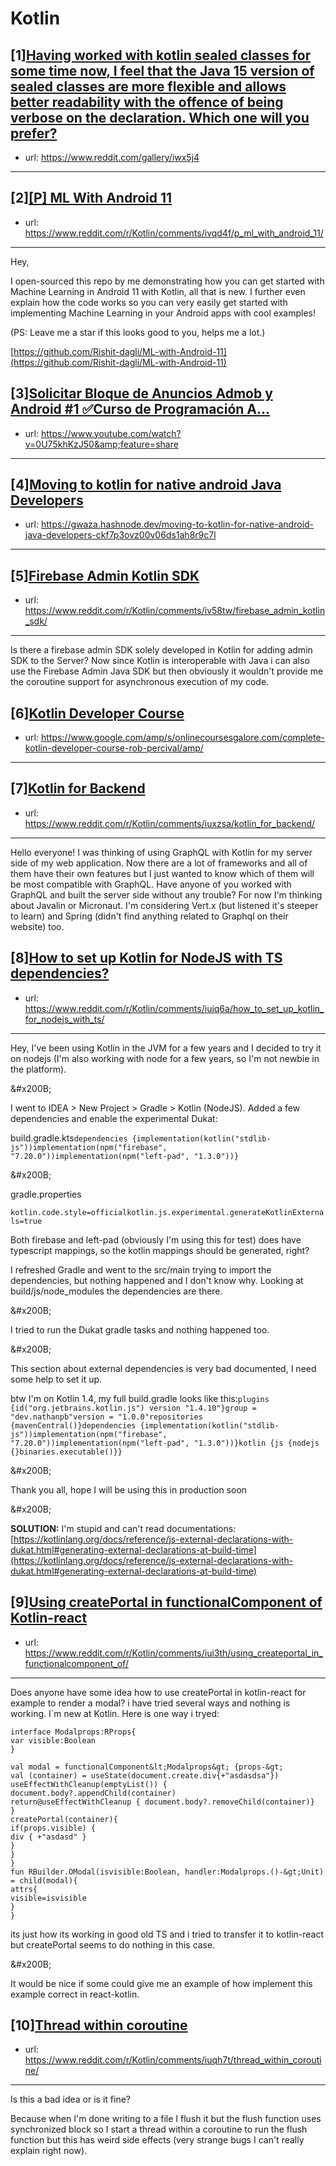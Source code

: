 # Kotlin
## [1][Having worked with kotlin sealed classes for some time now, I feel that the Java 15 version of sealed classes are more flexible and allows better readability with the offence of being verbose on the declaration. Which one will you prefer?](https://www.reddit.com/r/Kotlin/comments/iwx5j4/having_worked_with_kotlin_sealed_classes_for_some/)
- url: https://www.reddit.com/gallery/iwx5j4
---

## [2][[P] ML With Android 11](https://www.reddit.com/r/Kotlin/comments/ivqd4f/p_ml_with_android_11/)
- url: https://www.reddit.com/r/Kotlin/comments/ivqd4f/p_ml_with_android_11/
---
Hey,

I open-sourced this repo by me demonstrating how you can get started with Machine Learning in Android 11 with Kotlin, all that is new. I further even explain how the code works so you can very easily get started with implementing Machine Learning in your Android apps with cool examples!

(PS: Leave me a star if this looks good to you, helps me a lot.)

[https://github.com/Rishit-dagli/ML-with-Android-11](https://github.com/Rishit-dagli/ML-with-Android-11)
## [3][Solicitar Bloque de Anuncios Admob y Android #1 ✅Curso de Programación A...](https://www.reddit.com/r/Kotlin/comments/iw2tur/solicitar_bloque_de_anuncios_admob_y_android_1/)
- url: https://www.youtube.com/watch?v=0U75khKzJ50&amp;feature=share
---

## [4][Moving to kotlin for native android Java Developers](https://www.reddit.com/r/Kotlin/comments/iv159n/moving_to_kotlin_for_native_android_java/)
- url: https://gwaza.hashnode.dev/moving-to-kotlin-for-native-android-java-developers-ckf7p3ovz00v06ds1ah8r9c7l
---

## [5][Firebase Admin Kotlin SDK](https://www.reddit.com/r/Kotlin/comments/iv58tw/firebase_admin_kotlin_sdk/)
- url: https://www.reddit.com/r/Kotlin/comments/iv58tw/firebase_admin_kotlin_sdk/
---
Is there a firebase admin SDK solely developed in Kotlin for adding admin SDK to the Server?  Now since Kotlin is interoperable with Java i can also use the Firebase Admin Java SDK but then obviously it wouldn't provide me the coroutine support for asynchronous execution of my code.
## [6][Kotlin Developer Course](https://www.reddit.com/r/Kotlin/comments/iv91z3/kotlin_developer_course/)
- url: https://www.google.com/amp/s/onlinecoursesgalore.com/complete-kotlin-developer-course-rob-percival/amp/
---

## [7][Kotlin for Backend](https://www.reddit.com/r/Kotlin/comments/iuxzsa/kotlin_for_backend/)
- url: https://www.reddit.com/r/Kotlin/comments/iuxzsa/kotlin_for_backend/
---
Hello everyone!
I was thinking of using GraphQL with Kotlin for my server side of my web application. Now there are a lot of frameworks and all of them have their own features but I just wanted to know which of them will be most compatible with GraphQL. Have anyone of you worked with GraphQL and built the server side without any trouble?
For now I'm thinking about Javalin or Micronaut. I'm considering Vert.x (but listened it's steeper to learn) and Spring (didn't find anything related to Graphql on their website) too.
## [8][How to set up Kotlin for NodeJS with TS dependencies?](https://www.reddit.com/r/Kotlin/comments/iujq6a/how_to_set_up_kotlin_for_nodejs_with_ts/)
- url: https://www.reddit.com/r/Kotlin/comments/iujq6a/how_to_set_up_kotlin_for_nodejs_with_ts/
---
Hey, I've been using Kotlin in the JVM for a few years and I decided to try it on nodejs (I'm also working with node for a few years, so I'm not newbie in the platform).

&amp;#x200B;

I went to IDEA &gt; New Project &gt; Gradle &gt; Kotlin (NodeJS). Added a few dependencies and enable the experimental Dukat:

build.gradle.kts`dependencies {implementation(kotlin("stdlib-js"))implementation(npm("firebase", "7.20.0"))implementation(npm("left-pad", "1.3.0"))}`

&amp;#x200B;

gradle.properties

`kotlin.code.style=officialkotlin.js.experimental.generateKotlinExternals=true`

Both firebase and left-pad (obviously I'm using this for test) does have typescript mappings, so the kotlin mappings should be generated, right?

I refreshed Gradle and went to the src/main trying to import the dependencies, but nothing happened and I don't know why. Looking at build/js/node\_modules the dependencies are there.

&amp;#x200B;

I tried to run the Dukat gradle tasks and nothing happened too.

&amp;#x200B;

This section about external dependencies is very bad documented, I need some help to set it up.

btw I'm on Kotlin 1.4, my full build.gradle looks like this:`plugins {id("org.jetbrains.kotlin.js") version "1.4.10"}group = "dev.nathanpb"version = "1.0.0"repositories {mavenCentral()}dependencies {implementation(kotlin("stdlib-js"))implementation(npm("firebase", "7.20.0"))implementation(npm("left-pad", "1.3.0"))}kotlin {js {nodejs {}binaries.executable()}}`

&amp;#x200B;

Thank you all, hope I will be using this in production soon

&amp;#x200B;

**SOLUTION:** I'm stupid and can't read documentations: [https://kotlinlang.org/docs/reference/js-external-declarations-with-dukat.html#generating-external-declarations-at-build-time](https://kotlinlang.org/docs/reference/js-external-declarations-with-dukat.html#generating-external-declarations-at-build-time)
## [9][Using createPortal in functionalComponent of Kotlin-react](https://www.reddit.com/r/Kotlin/comments/iui3th/using_createportal_in_functionalcomponent_of/)
- url: https://www.reddit.com/r/Kotlin/comments/iui3th/using_createportal_in_functionalcomponent_of/
---
Does anyone have some idea how to use createPortal in kotlin-react for example to render a modal? i have tried several ways and nothing is working. I´m new at Kotlin. Here is one way i tryed:

  
`interface Modalprops:RProps{`  
 `var visible:Boolean`  
`}`  


`val modal = functionalComponent&lt;Modalprops&gt; {props-&gt;`  
 `val (container) = useState(document.create.div{+"asdasdsa"})`  
 `useEffectWithCleanup(emptyList()) {`  
 `document.body?.appendChild(container)`  
 `return@useEffectWithCleanup { document.body?.removeChild(container)}`  
`}`  
 `createPortal(container){`  
 `if(props.visible) {`  
 `div { +"asdasd" }`  
 `}`  
 `}`  
`}`  
`fun RBuilder.OModal(isvisible:Boolean, handler:Modalprops.()-&gt;Unit) = child(modal){`  
 `attrs{`  
 `visible=isvisible`  
 `}`  
`}`  


its just how its working in good old TS and i tried to transfer it to kotlin-react but createPortal seems to do nothing in this case.

&amp;#x200B;

It would be nice if some could give me an example of how implement this example correct in react-kotlin.
## [10][Thread within coroutine](https://www.reddit.com/r/Kotlin/comments/iuqh7t/thread_within_coroutine/)
- url: https://www.reddit.com/r/Kotlin/comments/iuqh7t/thread_within_coroutine/
---
Is this a bad idea or is it fine?

Because when I'm done writing to a file I flush it but the flush function uses synchronized block so I start a thread within a coroutine to run the flush function but this has weird side effects (very strange bugs I can't really explain right now).
